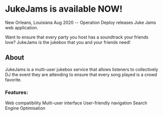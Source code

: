 # JukeJams is available NOW!
 
New Orleans, Louisiana Aug 2020 -- Operation Deploy releases Juke Jams web application.
 
Want to ensure that every party you host has a soundtrack your friends love? JukeJams is the jukebox that you and your friends need! 
 
## About
JukeJams is a multi-user jukebox service that allows listeners to collectively DJ the event they are attending to ensure that every song played is a crowd favorite.
 
### Features:
Web compatibility
Multi-user interface
User-friendly navigation
Search Engine Optimisation